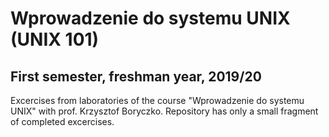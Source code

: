 # Wprowadzenie do systemu UNIX (UNIX 101)
## First semester, freshman year, 2019/20
Excercises from laboratories of the course "Wprowadzenie do systemu UNIX" with prof. Krzysztof Boryczko. Repository has only a small fragment of completed excercises.
